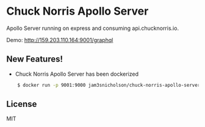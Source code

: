 # Chuck Norris Apollo Server
 Apollo Server running on express and consuming api.chucknorris.io.
 
Demo: http://159.203.110.164:9001/graphql

## New Features!

  -  Chuck Norris Apollo Server has been dockerized

```sh
    $ docker run -p 9001:9000 jam3snicholson/chuck-norris-apollo-server
```

License
----

MIT
